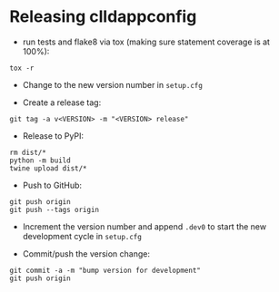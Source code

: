 # Releasing clldappconfig

* run tests and flake8 via tox (making sure statement coverage is at 100%):
```shell
tox -r
```

* Change to the new  version number in `setup.cfg`

- Create a release tag:
```shell
git tag -a v<VERSION> -m "<VERSION> release"
```

* Release to PyPI:
```shell
rm dist/*
python -m build
twine upload dist/*
```

* Push to GitHub:
```shell
git push origin
git push --tags origin
```
* Increment the version number and append `.dev0` to start the new development cycle in `setup.cfg`

* Commit/push the version change:
```shell
git commit -a -m "bump version for development"
git push origin
```

